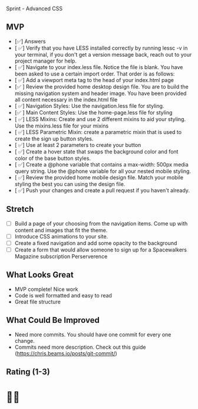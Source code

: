 Sprint - Advanced CSS

## MVP

- [✅] Answers
- [ ✅] Verify that you have LESS installed correctly by running lessc -v in your terminal, if you don't get a version message back, reach out to your project manager for help.
- [ ✅] Navigate to your index.less file. Notice the file is blank. You have been asked to use a certain import order. That order is as follows:
- [ ✅] Add a viewport meta tag to the head of your index.html page
- [✅ ] Review the provided home desktop design file. You are to build the missing navigation system and header image. You have been provided all content necessary in the index.html file
- [ ✅] Navigation Styles: Use the navigation.less file for styling.
- [✅ ] Main Content Styles: Use the home-page.less file for styling
- [ ✅] LESS Mixins: Create and use 2 different mixins to aid your styling. Use the mixins.less file for your mixins
- [ ✅] LESS Parametric Mixin: create a parametric mixin that is used to create the sign up button styles.
- [ ✅] Use at least 2 parameters to create your button
- [ ✅] Create a hover state that swaps the background color and font color of the base button styles.
- [ ✅] Create a @phone variable that contains a max-width: 500px media query string. Use the @phone variable for all your nested mobile styling.
- [ ✅] Review the provided home mobile design file. Match your mobile styling the best you can using the design file.
- [ ✅] Push your changes and create a pull request if you haven't already.

## Stretch

- [ ] Build a page of your choosing from the navigation items. Come up with content and images that fit the theme.
- [ ] Introduce CSS animations to your site.
- [ ] Create a fixed navigation and add some opacity to the background
- [ ] Create a form that would allow someone to sign up for a Spacewalkers Magazine subscription
      Perserverence

## What Looks Great

- MVP complete! Nice work
- Code is well formatted and easy to read
- Great file structure

## What Could Be Improved

- Need more commits. You should have one commit for every one change.
- Commits need more description. Check out this guide (https://chris.beams.io/posts/git-commit/)

## Rating (1-3)

# 🚀🚀
